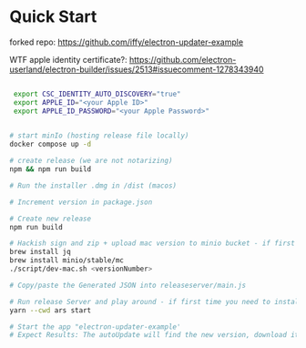 # Quick Start

forked repo: https://github.com/iffy/electron-updater-example

WTF apple identity certificate?: https://github.com/electron-userland/electron-builder/issues/2513#issuecomment-1278343940
```sh

 export CSC_IDENTITY_AUTO_DISCOVERY="true"
 export APPLE_ID="<your Apple ID>"
 export APPLE_ID_PASSWORD="<your Apple Password>"

 
# start minIo (hosting release file locally)
docker compose up -d

# create release (we are not notarizing)
npm && npm run build

# Run the installer .dmg in /dist (macos)

# Increment version in package.json

# Create new release
npm run build

# Hackish sign and zip + upload mac version to minio bucket - if first time you might need to install tools like jq and mc
brew install jq
brew install minio/stable/mc
./script/dev-mac.sh <versionNumber>

# Copy/paste the Generated JSON into releaseserver/main.js

# Run release Server and play around - if first time you need to install packages first
yarn --cwd ars start

# Start the app "electron-updater-example'
# Expect Results: The autoUpdate will find the new version, download it and install. No errors
```